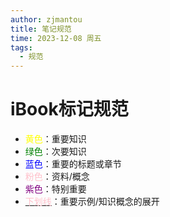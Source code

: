 ```yaml
---
author: zjmantou
title: 笔记规范
time: 2023-12-08 周五
tags:
  - 规范
---
```


# iBook标记规范

- <font color=yellow>黄色</font>：重要知识
- <font color=green>绿色</font>：次要知识
- <font color=blue>蓝色</font>：重要的标题或章节
- <font color=pink>粉色</font>：资料/概念
- <font color=purple>紫色</font>：特别重要
- <u><font color=pink>下划线</font></u>：重要示例/知识概念的展开